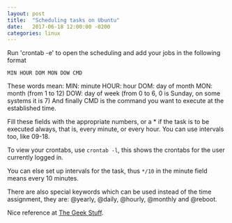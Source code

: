 ```yaml
---
layout: post
title:  "Scheduling tasks on Ubuntu"
date:   2017-06-18 12:00:00 -0200
categories: linux
---
```


Run 'crontab -e' to open the scheduling and add your jobs in the following format

    MIN HOUR DOM MON DOW CMD

These words mean:
MIN: minute
HOUR: hour
DOM: day of month
MON: month (from 1 to 12)
DOW: day of week (from 0 to 6, 0 is Sunday, on some systems it is 7)
And finally CMD is the command you want to execute at the established time.

Fill these fields with the appropriate numbers, or a * if the task is to be executed always, that is,
every minute, or every hour. You can use intervals too, like 09-18.

To view your crontabs, use `crontab -l`, this shows the crontabs for the user currently logged in.

You can else set up intervals for the task, thus `*/10` in the minute field means every 10 minutes.

There are also special keywords which can be used instead of the time assignment, they are: @yearly, @daily, @hourly, @monthly and @reboot.

Nice reference at [The Geek Stuff][geek].

[geek]: http://www.thegeekstuff.com/2009/06/15-practical-crontab-examples
